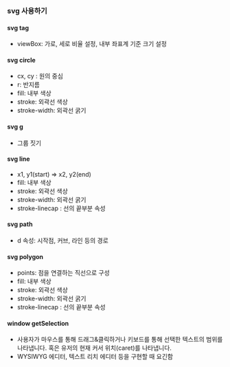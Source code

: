 ### svg 사용하기
#### svg tag
- viewBox: 가로, 세로 비율 설정, 내부 좌표계 기준 크기 설정

#### svg circle
- cx, cy : 원의 중심
- r: 반지름
- fill: 내부 색상
- stroke: 외곽선 색상
- stroke-width: 외곽선 굵기

#### svg g
- 그룹 짓기

#### svg line
- x1, y1(start) => x2, y2(end)
- fill: 내부 색상
- stroke: 외곽선 색상
- stroke-width: 외곽선 굵기
- stroke-linecap : 선의 끝부분 속성


#### svg path
- d 속성: 시작점, 커브, 라인 등의 경로

#### svg polygon
- points: 점을 연결하는 직선으로 구성
- fill: 내부 색상
- stroke: 외곽선 색상
- stroke-width: 외곽선 굵기
- stroke-linecap : 선의 끝부분 속성


#### window getSelection
- 사용자가 마우스를 통해 드래그&클릭하거나 키보드를 통해 선택한 텍스트의 범위를 나타냅니다. 혹은 유저의 현재 커서 위치(caret)를 나타냅니다. 
- WYSIWYG 에디터, 텍스트 리치 에디터 등을 구현할 때 요긴함
